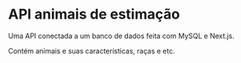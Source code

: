 # API animais de estimação


Uma API conectada a um banco de dados feita com MySQL e Next.js.

Contém animais e suas características, raças e etc.
